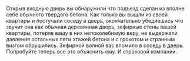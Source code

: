 Открыв входную дверь вы обнаружили что подъезд сделан из вполне себе обычного твердого бетона. Как только вы вышли
из своей квартиры и постучали соседу в дверь, окончательно убедившись что звучит она как обычная деревянная дверь,
зефирные стены вашей квартиры, потеряв вашу в них непоколебимую веру, не выдержали давления остальных пяти этажей бетона и с грохотом и странным визгом обрушились. Зефирной волной вас вломило в соседу в дверь. Попробуйте теперь все это объяснить ему. И страховой компании.
